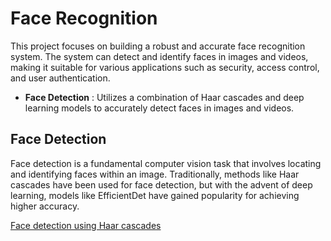 # Face Recognition
This project focuses on building a robust and accurate face recognition system. The system can detect and identify faces in images and videos, making it suitable for various applications such as security, access control, and user authentication.

- **Face Detection** : Utilizes a combination of Haar cascades and deep learning models to accurately detect faces in images and videos.

## Face Detection
Face detection is a fundamental computer vision task that involves locating and identifying faces within an image. Traditionally, methods like Haar cascades have been used for face detection, but with the advent of deep learning, models like EfficientDet have gained popularity for achieving higher accuracy.

[Face detection using Haar cascades](https://github.com/dascun/face_recognition/edit/main/face_detection.py)
